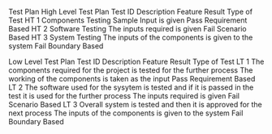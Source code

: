 
Test Plan
High Level Test Plan
Test ID	Description	Feature	Result	Type of Test
HT 1	Components Testing	Sample Input is given	Pass	Requirement Based
HT 2	Software Testing	The inputs required is given	Fail	Scenario Based
HT 3	System Testing	The inputs of the components is given to the system	Fail	Boundary Based

Low Level Test Plan
Test ID	Description	Feature	Result	Type of Test
LT 1	The components required for the project is tested for the further process	The working of the components is taken as the input	Pass	Requirement Based
LT 2	The software used for the sysytem is tested and if it is passed in the test it is used for the further process	The inputs required is given	Fail	Scenario Based
LT 3	Overall system is tested and then it is approved for the next process	The inputs of the components is given to the system	Fail	Boundary Based
